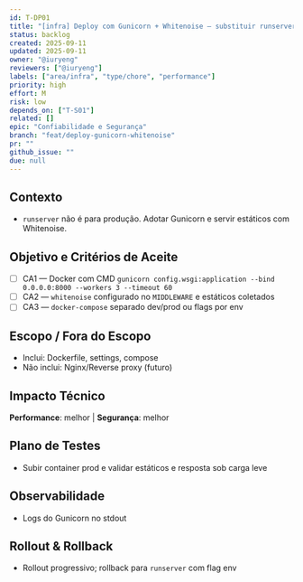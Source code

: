 ```yaml
---
id: T-DP01
title: "[infra] Deploy com Gunicorn + Whitenoise — substituir runserver"
status: backlog
created: 2025-09-11
updated: 2025-09-11
owner: "@iuryeng"
reviewers: ["@iuryeng"]
labels: ["area/infra", "type/chore", "performance"]
priority: high
effort: M
risk: low
depends_on: ["T-S01"]
related: []
epic: "Confiabilidade e Segurança"
branch: "feat/deploy-gunicorn-whitenoise"
pr: ""
github_issue: ""
due: null
---
```


## Contexto
- `runserver` não é para produção. Adotar Gunicorn e servir estáticos com Whitenoise.

## Objetivo e Critérios de Aceite
- [ ] CA1 — Docker com CMD `gunicorn config.wsgi:application --bind 0.0.0.0:8000 --workers 3 --timeout 60`
- [ ] CA2 — `whitenoise` configurado no `MIDDLEWARE` e estáticos coletados
- [ ] CA3 — `docker-compose` separado dev/prod ou flags por env

## Escopo / Fora do Escopo
- Inclui: Dockerfile, settings, compose
- Não inclui: Nginx/Reverse proxy (futuro)

## Impacto Técnico
**Performance**: melhor | **Segurança**: melhor

## Plano de Testes
- Subir container prod e validar estáticos e resposta sob carga leve

## Observabilidade
- Logs do Gunicorn no stdout

## Rollout & Rollback
- Rollout progressivo; rollback para `runserver` com flag env
